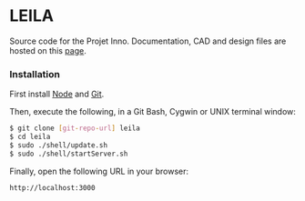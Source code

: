 # LEILA

Source code for the Projet Inno.
Documentation, CAD and design files are hosted on this [page].

### Installation
First install [Node] and [Git].

Then, execute the following, in a Git Bash, Cygwin or UNIX terminal window:
```sh
$ git clone [git-repo-url] leila
$ cd leila
$ sudo ./shell/update.sh
$ sudo ./shell/startServer.sh
```
Finally, open the following URL in your browser:
```
http://localhost:3000
```

[Node]: http://nodejs.org/
[Git]: http://git-scm.com/
[page]: https://copy.com/wkzO8JdOZRAFeUrt